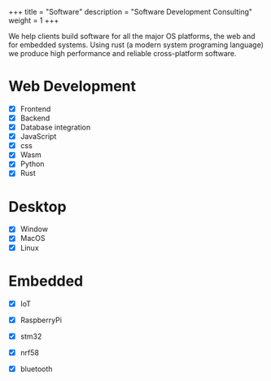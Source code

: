 +++
title = "Software"
description = "Software Development Consulting"
weight = 1
+++


We help clients build software for all the major OS platforms, the web and for embedded systems. Using rust (a modern system programing language) we produce high performance and reliable cross-platform software.

# Web Development
- [x] Frontend
- [x] Backend
- [x] Database integration
- [x] JavaScript
- [x] css
- [x] Wasm
- [x] Python
- [x] Rust

# Desktop
- [x] Window
- [x] MacOS
- [x] Linux

# Embedded
- [x] IoT
- [x] RaspberryPi
- [x] stm32
- [x] nrf58
- [x] bluetooth

